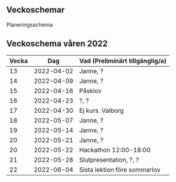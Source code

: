 ## Veckoschemar

Planeringsschema.

## Veckoschema våren 2022

Vecka| Dag      | Vad (Preliminärt tillgänglig/a)
-----|----------|----------------------------
13   |2022-04-02| Janne, ?
14   |2022-04-09| Janne, ?
15   |2022-04-16| Påsklov
16   |2022-04-23| ?, ?
17   |2022-04-30| Ej kurs. Valborg
18   |2022-05-07| Janne, ?
19   |2022-05-14| Janne, ?
20   |2022-05-21| Janne, ?
20   |2022-05-22| Hackathon 12:00-18:00
21   |2022-05-28| Slutpresentation, ?, ?
22   |2022-06-04| Sista lektion före sommarlov
